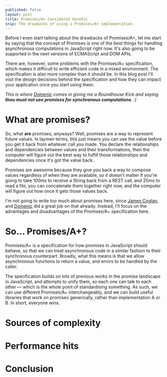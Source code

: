 ```yaml
---
published: false
layout: post
title: Promises/A+ Considered Harmful
snip: The drawbacks of using a Promises/A+ implementation
---
```


Before I even start talking about the drawbacks of Promises/A+, let me start by saying that the concept of Promises is one of the best things for handling asynchronous computations in JavaScript right now. It's also going to be supported in the next versions of ECMAScript and DOM APIs.

There are, however, some problems with the Promises/A+ specification, which makes it difficult to write efficient code in a mixed environment. The specification is also more complex than it should be. In this blog post I'll visit the design decisions behind the specification and how they can impact your application once you start using them.

*This is where [Domenic](https://twitter.com/domenic) comes in giving me a Roundhouse Kick and saying **thou must not use promises for synchronous computations**. :)*


# What are promises?

So, what **are** promises, anyways? Well, promises are a way to represent future values. In laymen terms, this just means you can use the value before you get it back from whatever call you made. You declare the relationships and dependencies between values and their transformations, then the computer will figure out the best way to fulfill those relationships and dependencies once it's got the value back.

Promises are awesome because they give you back a way to compose values regardless of when they are available, so it doesn't matter if you're going to take 100ms to receive a String back from a REST call, and 20ms to read a file, you can concatenate them together right now, and the computer will figure out how once it gets those values back.

I'm not going to write too much about promises here, since [James Coglan](http://blog.jcoglan.com/2013/03/30/callbacks-are-imperative-promises-are-functional-nodes-biggest-missed-opportunity/), and [Domenic](http://domenic.me/2012/10/14/youre-missing-the-point-of-promises/) did a great job on that already. Instead, I'll focus on the advantages and disadvantages of the Promises/A+ specification here.


# So... Promises/A+?

Promises/A+ is a specification for how promises in JavaScript should behave, so that we can treat asynchronous code in a similar fashion to their synchronous counterpart. Broadly, what this means is that we allow asynchronous functions to return a value, and errors to be handled by the caller.

The specification builds on lots of previous works in the promise landscape in JavaScript, and attempts to unify them, so each one can talk to each other — which is the whole point of standardising something. As such, we can use different Promises/A+ interchangeably, and we can build useful libraries that work on promises generically, rather than implementation A or B. In short, everyone wins.


# Sources of complexity

# Performance hits

# Conclusion
